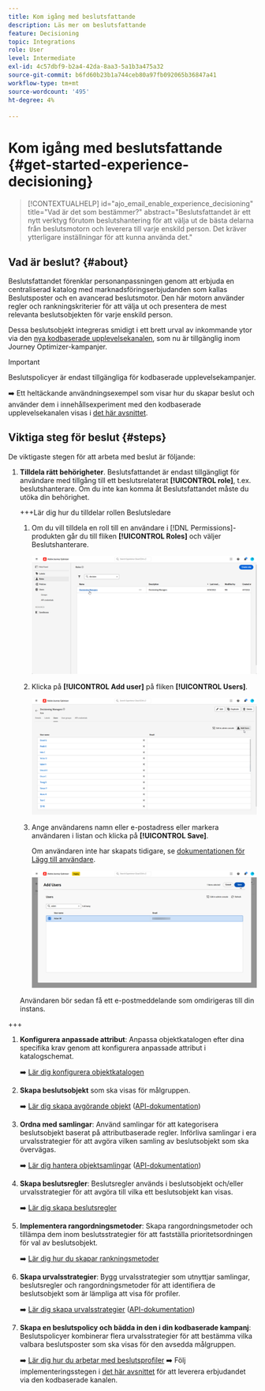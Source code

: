 ```yaml
---
title: Kom igång med beslutsfattande
description: Läs mer om beslutsfattande
feature: Decisioning
topic: Integrations
role: User
level: Intermediate
exl-id: 4c57dbf9-b2a4-42da-8aa3-5a1b3a475a32
source-git-commit: b6fd60b23b1a744ceb80a97fb092065b36847a41
workflow-type: tm+mt
source-wordcount: '495'
ht-degree: 4%

---
```


# Kom igång med beslutsfattande {#get-started-experience-decisioning}

>[!CONTEXTUALHELP]
>id="ajo_email_enable_experience_decisioning"
>title="Vad är det som bestämmer?"
>abstract="Beslutsfattandet är ett nytt verktyg förutom beslutshantering för att välja ut de bästa delarna från beslutsmotorn och leverera till varje enskild person. Det kräver ytterligare inställningar för att kunna använda det."

## Vad är beslut? {#about}

Beslutsfattandet förenklar personanpassningen genom att erbjuda en centraliserad katalog med marknadsföringserbjudanden som kallas Beslutsposter och en avancerad beslutsmotor. Den här motorn använder regler och rankningskriterier för att välja ut och presentera de mest relevanta beslutsobjekten för varje enskild person.

Dessa beslutsobjekt integreras smidigt i ett brett urval av inkommande ytor via den [nya kodbaserade upplevelsekanalen](https://experienceleague.adobe.com/en/docs/journey-optimizer/using/code-based-experience/get-started-code-based), som nu är tillgänglig inom Journey Optimizer-kampanjer.

>[!IMPORTANT]
>
>Beslutspolicyer är endast tillgängliga för kodbaserade upplevelsekampanjer.

➡️ Ett heltäckande användningsexempel som visar hur du skapar beslut och använder dem i innehållsexperiment med den kodbaserade upplevelsekanalen visas i [det här avsnittet](experience-decisioning-uc.md).

## Viktiga steg för beslut {#steps}

De viktigaste stegen för att arbeta med beslut är följande:

1. **Tilldela rätt behörigheter**. Beslutsfattandet är endast tillgängligt för användare med tillgång till ett beslutsrelaterat **[!UICONTROL role]**, t.ex. beslutshanterare. Om du inte kan komma åt Beslutsfattandet måste du utöka din behörighet.

   +++Lär dig hur du tilldelar rollen Beslutsledare

   1. Om du vill tilldela en roll till en användare i [!DNL Permissions]-produkten går du till fliken **[!UICONTROL Roles]** och väljer Beslutshanterare.

      ![](assets/decision_permission_1.png)

   1. Klicka på **[!UICONTROL Add user]** på fliken **[!UICONTROL Users]**.

      ![](assets/decision_permission_2.png)

   1. Ange användarens namn eller e-postadress eller markera användaren i listan och klicka på **[!UICONTROL Save]**.

      Om användaren inte har skapats tidigare, se [dokumentationen för Lägg till användare](https://experienceleague.adobe.com/en/docs/experience-platform/access-control/ui/users).

      ![](assets/decision_permission_3.png)

   Användaren bör sedan få ett e-postmeddelande som omdirigeras till din instans.

+++

1. **Konfigurera anpassade attribut**: Anpassa objektkatalogen efter dina specifika krav genom att konfigurera anpassade attribut i katalogschemat.

   ➡️ [Lär dig konfigurera objektkatalogen](catalogs.md)

1. **Skapa beslutsobjekt** som ska visas för målgruppen.

   ➡️ [Lär dig skapa avgörande objekt](items.md) ([API-dokumentation](api-reference/decisions-items/create.md))

1. **Ordna med samlingar**: Använd samlingar för att kategorisera beslutsobjekt baserat på attributbaserade regler. Införliva samlingar i era urvalsstrategier för att avgöra vilken samling av beslutsobjekt som ska övervägas.

   ➡️ [Lär dig hantera objektsamlingar](collections.md) ([API-dokumentation](api-reference/items-collections/create.md))

1. **Skapa beslutsregler**: Beslutsregler används i beslutsobjekt och/eller urvalsstrategier för att avgöra till vilka ett beslutsobjekt kan visas.

   ➡️ [Lär dig skapa beslutsregler](rules.md)

1. **Implementera rangordningsmetoder**: Skapa rangordningsmetoder och tillämpa dem inom beslutsstrategier för att fastställa prioritetsordningen för val av beslutsobjekt.

   ➡️ [Lär dig hur du skapar rankningsmetoder](ranking.md)

1. **Skapa urvalsstrategier**: Bygg urvalsstrategier som utnyttjar samlingar, beslutsregler och rangordningsmetoder för att identifiera de beslutsobjekt som är lämpliga att visa för profiler.

   ➡️ [Lär dig skapa urvalsstrategier](selection-strategies.md) ([API-dokumentation](api-reference/selection-strategies/create.md))

1. **Skapa en beslutspolicy och bädda in den i din kodbaserade kampanj**: Beslutspolicyer kombinerar flera urvalsstrategier för att bestämma vilka valbara beslutsposter som ska visas för den avsedda målgruppen.

   ➡️ [Lär dig hur du arbetar med beslutsprofiler](create-decision.md)
➡️ Följ implementeringsstegen i [det här avsnittet](../code-based/code-based-implementation-samples.md) för att leverera erbjudandet via den kodbaserade kanalen.
